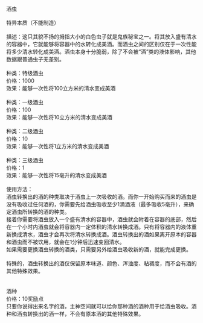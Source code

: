 <title>酒虫</title>
<meta name="GENERATOR" content="WinCHM">
<meta http-equiv="Content-Type" content="text/html; charset=gb2312">
<br>酒虫
<br>
<br>特异本质（不能制造）
<br>
<br>描述：这只其貌不扬的拇指大小的白色虫子就是鬼族秘宝之一。将其放入盛有清水的容器中，它就能够将容器中的水转化成美酒。而酒虫之间的区别仅在于一次性能将多少清水转化成美酒。酒虫本身十分脆弱，除了不会被“酒”类的液体影响，其他数据跟普通虫子无差别。
<br>
<br>种类：特级酒虫
<br>价格：1000
<br>效果：能够一次性将100立方米的清水变成美酒
<br>
<br>种类：一级酒虫
<br>价格：100
<br>效果：能够一次性将10立方米的清水变成美酒
<br>
<br>种类：二级酒虫
<br>价格：10
<br>效果：能够一次性将1立方米的清水变成美酒
<br>
<br>种类：三级酒虫
<br>价格：1
<br>效果：能够一次性将15毫升的清水变成美酒
<br>
<br>使用方法：
<br>    酒虫转换出的酒的种类取决于酒虫上一次吸收的酒。而你一开始购买而来的酒虫是没有吸收过任何酒的，你需要先给酒虫吸收至少1滴酒液（最多吸收5毫升），来确定酒虫所转换的酒的种类。
<br>    接着你需要将酒虫放入一个盛有清水的容器中，酒虫就会附着在容器的底部，然后在一个小时内酒虫就会将容器内一定体积的清水转换成酒。只有将容器内的液体重新换成清水，酒虫才会再次将清水转换成酒。酒虫转换出的酒如果离开原本的容器和酒虫而不被饮用，就会在1分钟后迅速变回清水。
<br>    如果需要更换酒虫转换的酒类，只需要另外给酒虫吸收新的酒，就能完成更换。
<br>
<br>    特殊的，酒虫转换出的酒仅保留原本味道、颜色、浑浊度、粘稠度，而不会有酒的其他特殊效果。
<br>
<br>
<br>酒种
<br>价格：10奖励点
<br>只要你说得出来名字的酒，主神空间就可以给你那种酒的酒种用于给酒虫吸收。酒种和酒虫转换出的酒一样，不会有原本酒的其他特殊效果。